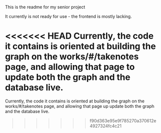 This is the readme for my senior project 


It currently is not ready for use - the frontend is mostly lacking.

<<<<<<< HEAD
Currently, the code it contains is oriented at building the graph on the works/#/takenotes page, and allowing that page to update both the graph and the database live.
=======
Currently, the code it contains is oriented at building the graph on the works/#/takenotes page, and allowing that page up update both the graph and the database live.
>>>>>>> f90d363e95e9f785270a370612e4927324fc4c21
